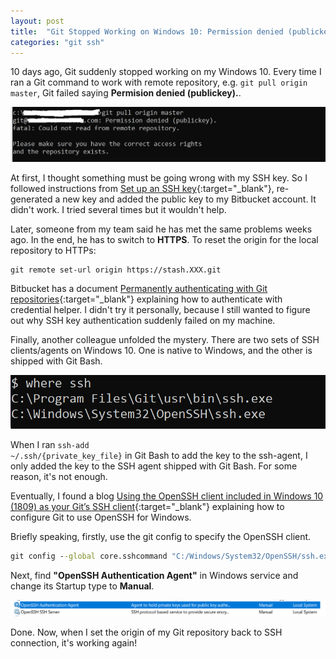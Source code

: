 ```yaml
---
layout: post
title:  "Git Stopped Working on Windows 10: Permission denied (publickey)"
categories: "git ssh"
---
```


10 days ago, Git suddenly stopped working on my Windows 10. Every time I ran a Git command to work with remote repository, e.g. <code class="code">git pull origin master</code>, Git failed saying **Permision denied (publickey).**.

![Cascading Selector](/assets/2021-12-31-git-ssh-stopped-working-on-windows10.png "git pull permission denied")

At first, I thought something must be going wrong with my SSH key. So I followed instructions from [Set up an SSH key](https://support.atlassian.com/bitbucket-cloud/docs/set-up-an-ssh-key/){:target="_blank"}, re-generated a new key and added the public key to my Bitbucket account. It didn't work. I tried several times but it wouldn't help.

Later, someone from my team said he has met the same problems weeks ago. In the end, he has to switch to **HTTPS**. To reset the origin for the local repository to HTTPs:

```
git remote set-url origin https://stash.XXX.git
```

Bitbucket has a document [Permanently authenticating with Git repositories](https://confluence.atlassian.com/bitbucketserver/permanently-authenticating-with-git-repositories-776639846.html){:target="_blank"} explaining how to authenticate with credential helper. I didn't try it personally, because I still wanted to figure out why SSH key authentication suddenly failed on my machine.

Finally, another colleague unfolded the mystery. There are two sets of SSH clients/agents on Windows 10. One is native to Windows, and the other is shipped with Git Bash.

![Cascading Selector](/assets/2021-12-31-where-ssh.png "where ssh")

When I ran <code class="code">ssh-add ~/.ssh/{private_key_file}</code> in Git Bash to add the key to the ssh-agent, I only added the key to the SSH agent shipped with Git Bash. For some reason, it's not enough.

Eventually, I found a blog [Using the OpenSSH client included in Windows 10 (1809) as your Git’s SSH client](https://poshsecurity.com/blog/using-the-openssh-client-included-in-windows-10-1809-as-your-gits-ssh-client){:target="_blank"} explaining how to configure Git to use OpenSSH for Windows.

Briefly speaking, firstly, use the git config to specify the OpenSSH client.

```cmd
git config --global core.sshcommand "C:/Windows/System32/OpenSSH/ssh.exe"
```

Next, find **"OpenSSH Authentication Agent"** in Windows service and change its Startup type to **Manual**.

![Cascading Selector](/assets/2021-12-31-openssh-agent.png "openssh agent")

Done. Now, when I set the origin of my Git repository back to SSH connection, it's working again!